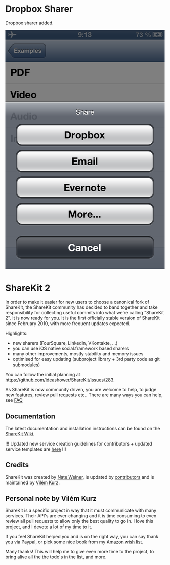 Dropbox Sharer 
============
     
Dropbox sharer added.     
     
![Example1](https://github.com/oceanresque/ShareKit/raw/master/Screens/IMG_0887.PNG "Example1")

     
ShareKit 2
============

In order to make it easier for new users to choose a canonical fork of ShareKit, the ShareKit community has decided to band together and take responsibility for collecting useful commits into what we're calling "ShareKit 2". It is now ready for you. It is the first officially stable version of ShareKit since February 2010, with more frequent updates expected.

Highlights:

* new sharers (FourSquare, LinkedIn, VKontakte, ...)
* you can use iOS native social.framework based sharers
* many other improvements, mostly stability and memory issues
* optimised for easy updating (subproject library + 3rd party code as git submodules)

You can follow the initial planning at https://github.com/ideashower/ShareKit/issues/283.

As ShareKit is now community driven, you are welcome to help, to judge new features, review pull requests etc.. There are many ways you can help, see [FAQ](https://github.com/ShareKit/ShareKit/wiki/FAQ)


Documentation
-------------

The latest documentation and installation instructions can be found on the [ShareKit Wiki](https://github.com/ShareKit/ShareKit/wiki).

!!! Updated new service creation guidelines for contributors + updated service templates are [here](https://github.com/ShareKit/ShareKit/wiki/New-service-creator's-guidelines) !!!

Credits
----------
ShareKit was created by [Nate Weiner](www.ideashower.com), is updated by [contributors](https://github.com/ShareKit/ShareKit/contributors) and is maintained by [Vilém Kurz](http://www.cocoaminers.com/?page_id=2).

Personal note by Vilém Kurz
---------------------------------------
ShareKit is a specific project in way that it must communicate with many services. Their API's are ever-changing and it is time consuming to even review all pull requests to allow only the best quality to go in. I love this project, and I devote a lot of my time to it. 

If you feel ShareKit helped you and is on the right way, you can say thank you via [Paypal](https://www.paypal.com/cgi-bin/webscr?cmd=_s-xclick&hosted_button_id=YWPTW5E5ACJ2L), or pick some nice book from my [Amazon wish list](http://www.amazon.co.uk/registry/wishlist/10ILCUM9J9AV7).

Many thanks! This will help me to give even more time to the project, to bring alive all the the todo's in the list, and more.
